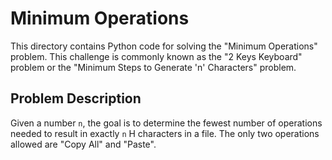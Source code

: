 # Minimum Operations

This directory contains Python code for solving the "Minimum Operations" problem. This challenge is commonly known as the "2 Keys Keyboard" problem or the "Minimum Steps to Generate 'n' Characters" problem.

## Problem Description

Given a number `n`, the goal is to determine the fewest number of operations needed to result in exactly `n` H characters in a file. The only two operations allowed are "Copy All" and "Paste".
